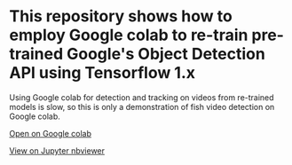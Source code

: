 # This repository shows how to employ Google colab to re-train pre-trained Google's Object Detection API using Tensorflow 1.x

Using Google colab for detection and tracking on videos from re-trained models is slow, so this is only a demonstration of fish video detection on Google colab.

[Open on Google colab](https://colab.research.google.com/drive/144IsyG8X_CBeqDgeFheK76XWIB-5CO1O?usp=sharing)

[View on Jupyter nbviewer](https://nbviewer.org/github/yijing-sie/fish-video-detection-with-colab-tf1/blob/main/fish_detection_with_colab_tf1.ipynb)

